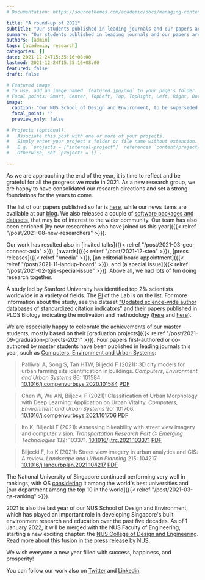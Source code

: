 ```yaml
---
# Documentation: https://sourcethemes.com/academic/docs/managing-content/

title: "A round-up of 2021"
subtitle: "Our students published in leading journals and our papers are among the top 2% according to a Stanford study."
summary: "Our students published in leading journals and our papers are among the top 2% according to a Stanford study."
authors: [admin]
tags: [academia, research]
categories: []
date: 2021-12-24T15:35:16+08:00
lastmod: 2021-12-24T15:35:16+08:00
featured: false
draft: false

# Featured image
# To use, add an image named `featured.jpg/png` to your page's folder.
# Focal points: Smart, Center, TopLeft, Top, TopRight, Left, Right, BottomLeft, Bottom, BottomRight.
image:
  caption: "Our NUS School of Design and Environment, to be superseded by the College of Design and Engineering"
  focal_point: ""
  preview_only: false

# Projects (optional).
#   Associate this post with one or more of your projects.
#   Simply enter your project's folder or file name without extension.
#   E.g. `projects = ["internal-project"]` references `content/project/deep-learning/index.md`.
#   Otherwise, set `projects = []`.

---
```


As we are approaching the end of the year, it is time to reflect and be grateful for all the progress we made in 2021.
As a new research group, we are happy to have consolidated our research directions and set a strong foundations for the years to come.

The list of our papers published so far is [here](/publication/), while our news items are available at our [blog](/post/).
We also released a couple of [software packages and datasets](/data-code/), that may be of interest to the wider community.
Our team has also been enriched [by new researchers who have joined us this year]({{< relref "/post/2021-08-new-researchers" >}}).

Our work has resulted also in [invited talks]({{< relref "/post/2021-03-geo-connect-asia" >}}), [awards]({{< relref "/post/2021-12-stea" >}}), [press releases]({{< relref "/media" >}}), [an editorial board appointment]({{< relref "/post/2021-11-landup-board" >}}), and [a special issue]({{< relref "/post/2021-02-tgis-special-issue" >}}).
Above all, we had lots of fun doing research together. 


A study led by Stanford University has identified top 2% scientists worldwide in a variety of fields.
The [PI](/authors/filip/) of the Lab is on the list.
For more information about the study, see the dataset ["Updated science-wide author databases of standardized citation indicators"](https://elsevier.digitalcommonsdata.com/datasets/btchxktzyw/3) and their papers published in PLOS Biology indicating the motivation and methodology ([here](https://doi.org/10.1371/journal.pbio.3000384) and [here](https://doi.org/10.1371/journal.pbio.3000918)).

We are especially happy to celebrate the achievements of our master students, mostly based on their [graduation projects]({{< relref "/post/2021-09-graduation-projects-2021" >}}).
Four papers first-authored or co-authored by master students have been published in leading journals this year, such as [Computers, Environment and Urban Systems](https://www.journals.elsevier.com/computers-environment-and-urban-systems):

> Palliwal A, Song S, Tan HTW, Biljecki F (2021): 3D city models for urban farming site identification in buildings. _Computers, Environment and Urban Systems_ 86: 101584. [<i class="ai ai-doi-square ai"></i> 10.1016/j.compenvurbsys.2020.101584](https://doi.org/10.1016/j.compenvurbsys.2020.101584) [<i class="far fa-file-pdf"></i> PDF](/publication/2021-ceus-3-d-farming/2021-ceus-3-d-farming.pdf)

> Chen W, Wu AN, Biljecki F (2021): Classification of Urban Morphology with Deep Learning: Application on Urban Vitality. _Computers, Environment and Urban Systems_ 90: 101706. [<i class="ai ai-doi-square ai"></i> 10.1016/j.compenvurbsys.2021.101706](https://doi.org/10.1016/j.compenvurbsys.2021.101706) [<i class="far fa-file-pdf"></i> PDF](/publication/2021-ceus-dl-morphology/2021-ceus-dl-morphology.pdf)</i>

> Ito K, Biljecki F (2021): Assessing bikeability with street view imagery and computer vision. _Transportation Research Part C: Emerging Technologies_ 132: 103371. [<i class="ai ai-doi-square ai"></i> 10.1016/j.trc.2021.103371](https://doi.org/10.1016/j.trc.2021.103371) [<i class="far fa-file-pdf"></i> PDF](/publication/2021-trc-bikeability/2021-trc-bikeability.pdf)</i>

> Biljecki F, Ito K (2021): Street view imagery in urban analytics and GIS: A review. _Landscape and Urban Planning_ 215: 104217. [<i class="ai ai-doi-square ai"></i> 10.1016/j.landurbplan.2021.104217](https://doi.org/10.1016/j.landurbplan.2021.104217) [<i class="far fa-file-pdf"></i> PDF](/publication/2021-land-svi-review/2021-land-svi-review.pdf) <i class="ai ai-open-access-square ai"></i>

The National University of Singapore continued performing very well in rankings, with QS [considering](https://news.nus.edu.sg/nus-ranked-top-10-globally-in-16-subjects/) it among the world's best universities and [our department among the top 10 in the world]({{< relref "/post/2021-03-qs-ranking" >}}).

2021 is also the last year of our NUS School of Design and Environment, which has played an important role in developing Singapore's built environment research and education over the past five decades.
As of 1 January 2022, it will be merged with the NUS Faculty of Engineering, starting a new exciting chapter: the [NUS College of Design and Engineering](https://cde.nus.edu.sg).
Read more about this fusion in the [press release by NUS](https://news.nus.edu.sg/two-new-colleges-at-nus-to-deliver-flexible-interdisciplinary-education-more-accessibly-and-at-greater-scale/).

We wish everyone a new year filled with success, happiness, and prosperity!

You can follow our work also on [Twitter](http://twitter.com/urbanalyticslab) and [Linkedin](https://www.linkedin.com/company/urban-analytics-lab/).

